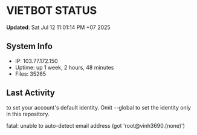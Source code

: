 # VIETBOT STATUS
**Updated**: Sat Jul 12 11:01:14 PM +07 2025

## System Info
- IP: 103.77.172.150
- Uptime: up 1 week, 2 hours, 48 minutes
- Files: 35265

## Last Activity

to set your account's default identity.
Omit --global to set the identity only in this repository.

fatal: unable to auto-detect email address (got 'root@vinh3690.(none)')
